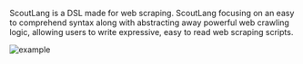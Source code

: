 ScoutLang is a DSL made for web scraping. ScoutLang focusing on an easy to comprehend syntax along with abstracting away powerful web crawling logic, allowing users to write expressive, easy to read web scraping scripts.

![example](./assets/scout.gif)

